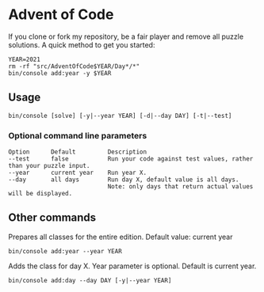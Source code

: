 # Advent of Code

If you clone or fork my repository, be a fair player and remove all puzzle solutions.
A quick method to get you started:

```shell
YEAR=2021
rm -rf "src/AdventOfCode$YEAR/Day*/*"
bin/console add:year -y $YEAR
```

## Usage
```shell
bin/console [solve] [-y|--year YEAR] [-d|--day DAY] [-t|--test]
```

### Optional command line parameters
```text
Option      Default         Description
--test      false           Run your code against test values, rather than your puzzle input.
--year      current year    Run year X.
--day       all days        Run day X, default value is all days.
                            Note: only days that return actual values will be displayed.
```

## Other commands
Prepares all classes for the entire edition.
Default value: current year
```shell
bin/console add:year --year YEAR
```
Adds the class for day X.
Year parameter is optional. Default is current year.
```shell
bin/console add:day --day DAY [-y|--year YEAR]
```
